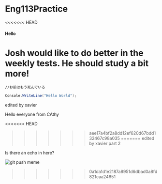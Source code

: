 # Eng113Practice
<<<<<<< HEAD
#### Hello

**Josh** would like to do better in the weekly tests. He should study a bit more!
=======

`//お前はもう死んでいる`

```csharp
Console.WriteLine("Hello World");
```

edited by xavier

Hello everyone from CAthy

<<<<<<< HEAD
>>>>>>> aee17a4bf2a8dd12ef620d67bdd132467c98a035
=======
edited by xavier part 2

Is there an echo in here?

![git push meme](https://memegenerator.net/img/instances/56321496.jpg)
>>>>>>> 0a1da1d1e2187a8951d6dbad0a8fd821caa24651

